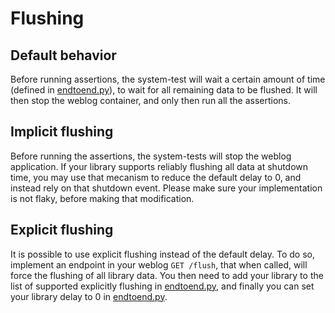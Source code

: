 # Flushing

## Default behavior

Before running assertions, the system-test will wait a certain amount of time (defined in [endtoend.py](https://github.com/DataDog/system-tests/blob/fe8f0cc6b7879ed448148906232fbd12925a0f7b/utils/_context/_scenarios/endtoend.py#L318)), to wait for all remaining data to be flushed.
It will then stop the weblog container, and only then run all the assertions.

## Implicit flushing

Before running the assertions, the system-tests will stop the weblog application. If your library supports reliably flushing all data at shutdown time, you may use that mecanism to reduce the default delay to 0, and instead rely on that shutdown event. Please make sure your implementation is not flaky, before making that modification.

## Explicit flushing

It is possible to use explicit flushing instead of the default delay.
To do so, implement an endpoint in your weblog `GET /flush`, that when called, will force the flushing of all library data.
You then need to add your library to the list of supported explicitly flushing in [endtoend.py](https://github.com/DataDog/system-tests/blob/fe8f0cc6b7879ed448148906232fbd12925a0f7b/utils/_context/_scenarios/endtoend.py#L413), and finally you can set your library delay to 0 in [endtoend.py](https://github.com/DataDog/system-tests/blob/fe8f0cc6b7879ed448148906232fbd12925a0f7b/utils/_context/_scenarios/endtoend.py#L318).
